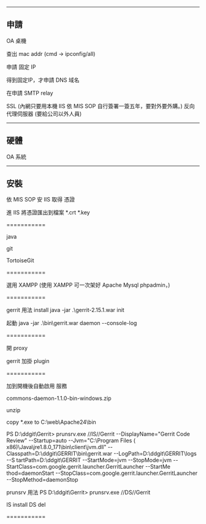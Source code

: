 
---------------------------------------------------
申請
---------------------------------------------------
OA 桌機

查出 mac addr (cmd -> ipconfig/all)

申請 固定 IP

得到固定IP，才申請 DNS 域名

在申請 SMTP relay

SSL (內網只要用本機 IIS 依 MIS SOP 自行簽署一簽五年，要對外要外購。)
反向代理伺服器 (要給公司以外人員)

---------------------------------------------------
硬體
---------------------------------------------------
OA 系統



---------------------------------------------------
安裝
---------------------------------------------------
依 MIS SOP 安 IIS 取得 憑證

進 IIS 將憑證匯出到檔案 *.crt *.key

===========

java

git

TortoiseGit

===========

選用 XAMPP (使用 XAMPP 可一次架好 Apache Mysql phpadmin，)

===========



gerrit 用法
install
java -jar .\gerrit-2.15.1.war init

起動
java -jar .\bin\gerrit.war daemon --console-log

===========

開 proxy

gerrit 加掛 plugin

===========

加到開機後自動啟用 服務

commons-daemon-1.1.0-bin-windows.zip

unzip

copy *.exe to C:\web\Apache24\bin

PS D:\ddgit\Gerrit> prunsrv.exe //IS//Gerrit --DisplayName="Gerrit Code Review" --Startup=auto --Jvm="C:\Program Files (
x86)\Java\jre1.8.0_171\bin\client\jvm.dll" --Classpath=D:\ddgit\GERRIT\bin\gerrit.war --LogPath=D:\ddgit\GERRIT\logs --S
tartPath=D:\ddgit\GERRIT --StartMode=jvm --StopMode=jvm --StartClass=com.google.gerrit.launcher.GerritLauncher --StartMe
thod=daemonStart --StopClass=com.google.gerrit.launcher.GerritLauncher --StopMethod=daemonStop

prunsrv 用法
PS D:\ddgit\Gerrit> prunsrv.exe //DS//Gerrit 

IS install
DS del

===========





